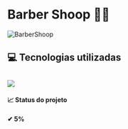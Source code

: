 <h1>Barber Shoop 💇‍♂️ </h1>  

![BarberShoop](https://user-images.githubusercontent.com/97797728/175039520-30782d85-77ae-4f25-9c5a-899618688335.png)

<h2> 💻 Tecnologias utilizadas <h2>

<img src="https://img.shields.io/badge/java-%23ED8B00.svg?style=for-the-badge&logo=java&logoColor=white" />


<br>
<h4>📈 Status do projeto <h4>    
 ✔ 5%
